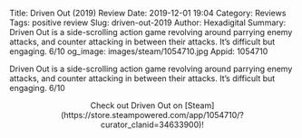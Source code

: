 Title: Driven Out (2019) Review
Date: 2019-12-01 19:04
Category: Reviews
Tags: positive review
Slug: driven-out-2019
Author: Hexadigital
Summary: Driven Out is a side-scrolling action game revolving around parrying enemy attacks, and counter attacking in between their attacks. It’s difficult but engaging. 6/10
og_image: images/steam/1054710.jpg
Appid: 1054710

Driven Out is a side-scrolling action game revolving around parrying enemy attacks, and counter attacking in between their attacks. It’s difficult but engaging. 6/10

<center>Check out Driven Out on [Steam](https://store.steampowered.com/app/1054710/?curator_clanid=34633900)!</center>

